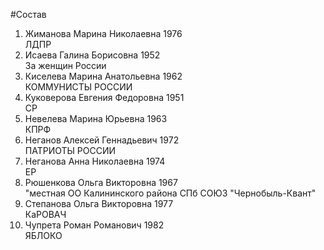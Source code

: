 #Состав
1. Жиманова Марина Николаевна 1976   
    ЛДПР
2. Исаева Галина Борисовна 1952   
    За женщин России
3. Киселева Марина Анатольевна 1962   
    КОММУНИСТЫ РОССИИ
4. Куковерова Евгения Федоровна 1951   
    СР
5. Невелева Марина Юрьевна 1963   
    КПРФ
6. Неганов Алексей Геннадьевич 1972   
    ПАТРИОТЫ РОССИИ
7. Неганова Анна Николаевна 1974   
    ЕР
8. Рюшенкова Ольга Викторовна 1967   
    "местная ОО Калининского района СПб СОЮЗ "Чернобыль-Квант"
9. Степанова Ольга Викторовна 1977   
    КаРОВАЧ
10. Чупрета Роман Романович 1982   
    ЯБЛОКО
